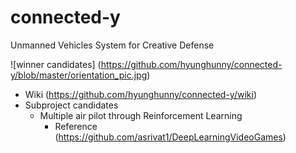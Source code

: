 # connected-y
Unmanned Vehicles System for Creative Defense 

![winner candidates] (https://github.com/hyunghunny/connected-y/blob/master/orientation_pic.jpg)

* Wiki (https://github.com/hyunghunny/connected-y/wiki)
* Subproject candidates
  * Multiple air pilot through Reinforcement Learning
    * Reference (https://github.com/asrivat1/DeepLearningVideoGames)
